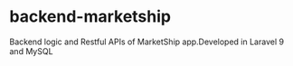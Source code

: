 # backend-marketship
Backend logic and Restful APIs of MarketShip app.Developed in Laravel 9 and MySQL
